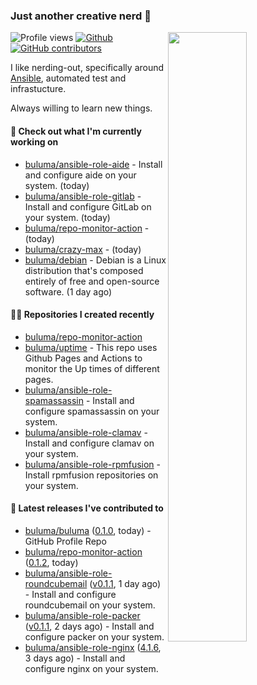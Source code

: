 ### Just another creative nerd 👋


![Profile views](https://gpvc.arturio.dev/buluma) <a href="https://gitstats.me/buluma">
  <img align="right" src="https://github-readme-stats.vercel.app/api?username=buluma&theme=gotham&show_icons=true" width="50%"/>
</a>
[![Github](https://img.shields.io/badge/-buluma-black?style=flat&labelColor=black&logo=github&logoColor=white&include_all_commits=true&count_private=true)](https://gitstats.me/buluma)
[![GitHub contributors](https://img.shields.io/github/contributors/buluma/badges.svg)](https://GitHub.com/buluma/badges/graphs/contributors/)

I like nerding-out, specifically around [Ansible](https://github.com/ansible/ansible), automated test and infrastucture.

Always willing to learn new things.

#### 👷 Check out what I'm currently working on

- [buluma/ansible-role-aide](https://github.com/buluma/ansible-role-aide) - Install and configure aide on your system. (today)
- [buluma/ansible-role-gitlab](https://github.com/buluma/ansible-role-gitlab) - Install and configure GitLab on your system. (today)
- [buluma/repo-monitor-action](https://github.com/buluma/repo-monitor-action) -  (today)
- [buluma/crazy-max](https://github.com/buluma/crazy-max) -  (today)
- [buluma/debian](https://github.com/buluma/debian) - Debian is a Linux distribution that&#39;s composed entirely of free and open-source software. (1 day ago)

#### 👨‍💻 Repositories I created recently

- [buluma/repo-monitor-action](https://github.com/buluma/repo-monitor-action)
- [buluma/uptime](https://github.com/buluma/uptime) - This repo uses Github Pages and Actions to monitor the Up times of different pages.
- [buluma/ansible-role-spamassassin](https://github.com/buluma/ansible-role-spamassassin) - Install and configure spamassassin on your system.
- [buluma/ansible-role-clamav](https://github.com/buluma/ansible-role-clamav) - Install and configure clamav on your system.
- [buluma/ansible-role-rpmfusion](https://github.com/buluma/ansible-role-rpmfusion) - Install rpmfusion repositories on your system.

#### 🚀 Latest releases I've contributed to

- [buluma/buluma](https://github.com/buluma/buluma) ([0.1.0](https://github.com/buluma/buluma/releases/tag/0.1.0), today) - GitHub Profile Repo
- [buluma/repo-monitor-action](https://github.com/buluma/repo-monitor-action) ([0.1.2](https://github.com/buluma/repo-monitor-action/releases/tag/0.1.2), today)
- [buluma/ansible-role-roundcubemail](https://github.com/buluma/ansible-role-roundcubemail) ([v0.1.1](https://github.com/buluma/ansible-role-roundcubemail/releases/tag/v0.1.1), 1 day ago) - Install and configure roundcubemail on your system.
- [buluma/ansible-role-packer](https://github.com/buluma/ansible-role-packer) ([v0.1.1](https://github.com/buluma/ansible-role-packer/releases/tag/v0.1.1), 2 days ago) - Install and configure packer on your system.
- [buluma/ansible-role-nginx](https://github.com/buluma/ansible-role-nginx) ([4.1.6](https://github.com/buluma/ansible-role-nginx/releases/tag/4.1.6), 3 days ago) - Install and configure nginx on your system.


